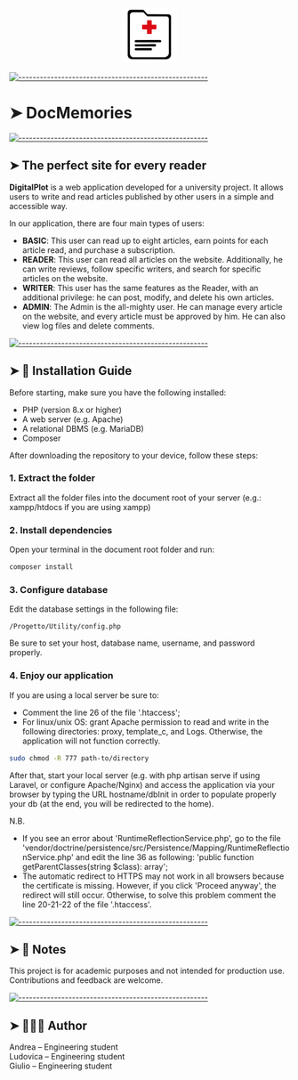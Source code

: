 


<p align="center">
<img src="https://github.com/lucucinelli/DocMemories/blob/main/public/favicon.ico" alt="Build Status" width="100" height="100">

[![-----------------------------------------------------](https://raw.githubusercontent.com/andreasbm/readme/master/assets/lines/colored.png)](#docmemories)
# ➤ DocMemories

[![-----------------------------------------------------](https://raw.githubusercontent.com/andreasbm/readme/master/assets/lines/colored.png)](#the-perfect-site-for-every-reader)

## ➤ The perfect site for every reader

**DigitalPlot** is a web application developed for a university project. It allows users to write and read articles published by other users in a simple and accessible way.

In our application, there are four main types of users:
- **BASIC**: This user can read up to eight articles, earn points for each article read, and purchase a subscription.
- **READER**: This user can read all articles on the website. Additionally, he can write reviews, follow specific writers, and search for specific articles on the website.
- **WRITER**: This user has the same features as the Reader, with an additional privilege: he can post, modify, and delete his own articles.
- **ADMIN**: The Admin is the all-mighty user. He can manage every article on the website, and every article must be approved by him. He can also view log files and delete comments.



[![-----------------------------------------------------](https://raw.githubusercontent.com/andreasbm/readme/master/assets/lines/colored.png)](#-installation-guide)

## ➤ 🚀 Installation Guide

Before starting, make sure you have the following installed:

- PHP (version 8.x or higher)
- A web server (e.g. Apache)
- A relational DBMS (e.g. MariaDB)
- Composer

After downloading the repository to your device, follow these steps:

### 1. Extract the folder
Extract all the folder files into the document root of your server (e.g.: xampp/htdocs if you are using xampp)

### 2. Install dependencies

Open your terminal in the document root folder and run:

```bash
composer install
```

### 3. Configure database

Edit the database settings in the following file:
```
/Progetto/Utility/config.php
```
Be sure to set your host, database name, username, and password properly.<br>

### 4. Enjoy our application

If you are using a local server be sure to:
- Comment the line 26 of the file '.htaccess';
- For linux/unix OS: grant Apache permission to read and write in the following directories: proxy, template_c, and Logs. Otherwise, the application will not function correctly.

```bash
sudo chmod -R 777 path-to/directory
```

After that, start your local server (e.g. with php artisan serve if using Laravel, or configure Apache/Nginx) and access the application via your browser by typing the URL hostname/dbInit in order to populate properly your db (at the end, you will be redirected to the home). <br>

N.B. 
- If you see an error about 'RuntimeReflectionService.php', go to the file 'vendor/doctrine/persistence/src/Persistence/Mapping/RuntimeReflectionService.php' and edit the line 36 as following:
'public function getParentClasses(string $class): array';
- The automatic redirect to HTTPS may not work in all browsers because the certificate is missing. However, if you click 'Proceed anyway', the redirect will still occur. Otherwise, to solve this problem comment the line 20-21-22 of the file 
'.htaccess'.



[![-----------------------------------------------------](https://raw.githubusercontent.com/andreasbm/readme/master/assets/lines/colored.png)](#-notes)

## ➤ 📝 Notes

This project is for academic purposes and not intended for production use.
Contributions and feedback are welcome.




[![-----------------------------------------------------](https://raw.githubusercontent.com/andreasbm/readme/master/assets/lines/colored.png)](#-author)

## ➤ 👨🏻‍💻 Author

Andrea – Engineering student <br>
Ludovica – Engineering student <br>
Giulio – Engineering student

